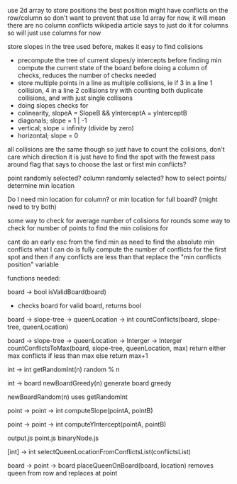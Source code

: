 use 2d array to store positions the best position might have conflicts on the row/column so don't want to prevent that
      use 1d array for now, it will mean there are no column conflicts
      wikipedia article says to just do it for columns so will just use columns for now

store slopes in the tree used before, makes it easy to find colisions
- precompute the tree of current slopes/y intercepts before finding min
      compute the current state of the board before doing a column of checks, reduces the number of checks needed
- store multiple points in a line as multiple collisions, ie if 3 in a line 1 collision, 4 in a line 2 collisions
      try with counting both duplicate collisions, and with just single collisons
- doing slopes checks for 
- colinearity, slopeA = SlopeB && yInterceptA = yInterceptB
- diagonals; slope = 1 | -1
- vertical; slope = infinity (divide by zero)
- horizontal; slope = 0

all collisions are the same though so just have to count the colisions, don't care which direction it is just have to find the spot with the fewest
      pass around flag that says to choose the last or first min conflicts?

point randomly selected? column randomly selected? how to select points/ determine min location

Do I need min location for column? or min location for full board? (might need to try both)

some way to check for average number of colisions for rounds
some way to check for number of points to find the min colisions for

cant do an early esc from the find min as need to find the absolute min conflicts
      what I can do is fully compute the number of conflicts for the first spot and then if any conflicts are less than that replace the "min conflicts position" variable


functions needed:

board -> bool
isValidBoard(board)
- checks board for valid board, returns bool

board -> slope-tree -> queenLocation -> int
countConflicts(board, slope-tree, queenLocation)

board -> slope-tree -> queenLocation -> Interger -> Interger
countConflictsToMax(board, slope-tree, queenLocation, max)
return either max conflicts if less than max else return max+1

int -> int
getRandomInt(n)
random % n

int -> board
newBoardGreedy(n)
generate board greedy

newBoardRandom(n)
uses getRandomInt


point -> point -> int
computeSlope(pointA, pointB)

point -> point -> int
computeYIntercept(pointA, pointB)

output.js
point.js
binaryNode.js


[int] -> int
selectQueenLocationFromConflictsList(conflictsList)

board -> point -> board
placeQueenOnBoard(board, location)
removes queen from row and replaces at point


